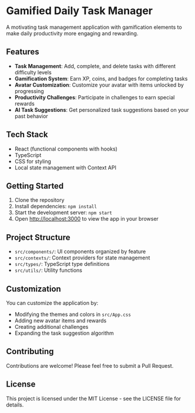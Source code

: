 # Gamified Daily Task Manager

A motivating task management application with gamification elements to make daily productivity more engaging and rewarding.

## Features

- **Task Management**: Add, complete, and delete tasks with different difficulty levels
- **Gamification System**: Earn XP, coins, and badges for completing tasks
- **Avatar Customization**: Customize your avatar with items unlocked by progressing
- **Productivity Challenges**: Participate in challenges to earn special rewards
- **AI Task Suggestions**: Get personalized task suggestions based on your past behavior

## Tech Stack

- React (functional components with hooks)
- TypeScript
- CSS for styling
- Local state management with Context API

## Getting Started

1. Clone the repository
2. Install dependencies: `npm install`
3. Start the development server: `npm start`
4. Open [http://localhost:3000](http://localhost:3000) to view the app in your browser

## Project Structure

- `src/components/`: UI components organized by feature
- `src/contexts/`: Context providers for state management
- `src/types/`: TypeScript type definitions
- `src/utils/`: Utility functions

## Customization

You can customize the application by:
- Modifying the themes and colors in `src/App.css`
- Adding new avatar items and rewards
- Creating additional challenges
- Expanding the task suggestion algorithm

## Contributing

Contributions are welcome! Please feel free to submit a Pull Request.

## License

This project is licensed under the MIT License - see the LICENSE file for details. 